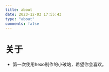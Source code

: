 ```yaml
---
title: about
date: 2023-12-03 17:55:43
type: "about"
comments: false
---
```

# 关于

- 第一次使用hexo制作的小破站，希望你会喜欢。
